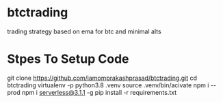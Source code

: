# btctrading
trading strategy based on ema for btc and minimal alts

# Stpes To Setup Code

git clone https://github.com/iamomprakashprasad/btctrading.git
cd btctrading
virtualenv -p python3.8 .venv
source .venv/bin/acivate
npm i --prod
npm i serverless@3.1.1 -g
pip install -r requirements.txt 
